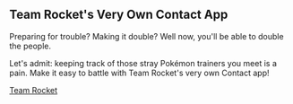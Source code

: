 ## Team Rocket's Very Own Contact App

Preparing for trouble?  Making it double?  Well now, you'll be able to double the people. 

Let's admit:  keeping track of those stray Pokémon trainers you meet is a pain.  Make it easy to battle with Team Rocket's very own Contact app!  

[Team Rocket](./images/TeamRocket.jpg "Blasting off!")